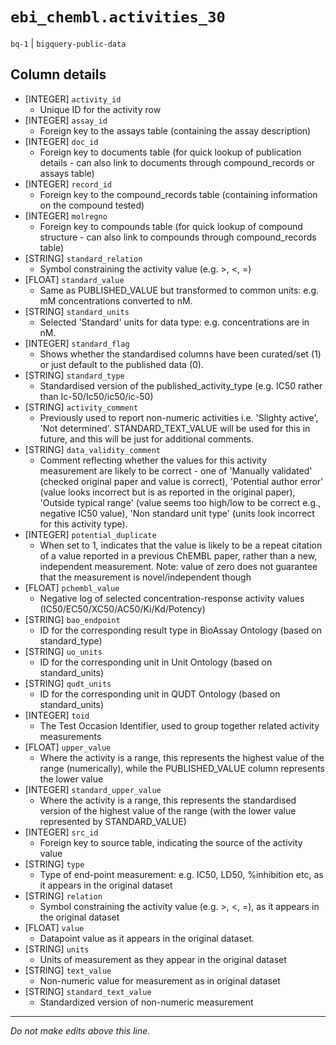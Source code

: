 # `ebi_chembl.activities_30`
`bq-1` | `bigquery-public-data`

## Column details
* [INTEGER]   `activity_id`
  - Unique ID for the activity row
* [INTEGER]   `assay_id`
  - Foreign key to the assays table (containing the assay description)
* [INTEGER]   `doc_id`
  - Foreign key to documents table (for quick lookup of publication details - can also link to documents through compound_records or assays table)
* [INTEGER]   `record_id`
  - Foreign key to the compound_records table (containing information on the compound tested)
* [INTEGER]   `molregno`
  - Foreign key to compounds table (for quick lookup of compound structure - can also link to compounds through compound_records table)
* [STRING]    `standard_relation`
  - Symbol constraining the activity value (e.g. >, <, =)
* [FLOAT]     `standard_value`
  - Same as PUBLISHED_VALUE but transformed to common units: e.g. mM concentrations converted to nM.
* [STRING]    `standard_units`
  -  Selected 'Standard' units for data type: e.g. concentrations are in nM.
* [INTEGER]   `standard_flag`
  - Shows whether the standardised columns have been curated/set (1) or just default to the published data (0).
* [STRING]    `standard_type`
  -  Standardised version of the published_activity_type (e.g. IC50 rather than Ic-50/Ic50/ic50/ic-50)
* [STRING]    `activity_comment`
  - Previously used to report non-numeric activities i.e. 'Slighty active', 'Not determined'. STANDARD_TEXT_VALUE will be used for this in future, and this will be just for additional comments.
* [STRING]    `data_validity_comment`
  - Comment reflecting whether the values for this activity measurement are likely to be correct - one of 'Manually validated' (checked original paper and value is correct), 'Potential author error' (value looks incorrect but is as reported in the original paper), 'Outside typical range' (value seems too high/low to be correct e.g., negative IC50 value), 'Non standard unit type' (units look incorrect for this activity type).
* [INTEGER]   `potential_duplicate`
  - When set to 1, indicates that the value is likely to be a repeat citation of a value reported in a previous ChEMBL paper, rather than a new, independent measurement. Note: value of zero does not guarantee that the measurement is novel/independent though
* [FLOAT]     `pchembl_value`
  - Negative log of selected concentration-response activity values (IC50/EC50/XC50/AC50/Ki/Kd/Potency)
* [STRING]    `bao_endpoint`
  - ID for the corresponding result type in BioAssay Ontology (based on standard_type)
* [STRING]    `uo_units`
  - ID for the corresponding unit in Unit Ontology (based on standard_units)
* [STRING]    `qudt_units`
  - ID for the corresponding unit in QUDT Ontology (based on standard_units)
* [INTEGER]   `toid`
  -  The Test Occasion Identifier, used to group together related activity measurements
* [FLOAT]     `upper_value`
  - Where the activity is a range, this represents the highest value of the range (numerically), while the PUBLISHED_VALUE column represents the lower value
* [INTEGER]   `standard_upper_value`
  - Where the activity is a range, this represents the standardised version of the highest value of the range (with the lower value represented by STANDARD_VALUE)
* [INTEGER]   `src_id`
  - Foreign key to source table, indicating the source of the activity value
* [STRING]    `type`
  - Type of end-point measurement: e.g. IC50, LD50, %inhibition etc, as it appears in the original dataset
* [STRING]    `relation`
  - Symbol constraining the activity value (e.g. >, <, =), as it appears in the original dataset
* [FLOAT]     `value`
  - Datapoint value as it appears in the original dataset.
* [STRING]    `units`
  -  Units of measurement as they appear in the original dataset
* [STRING]    `text_value`
  - Non-numeric value for measurement as in original dataset
* [STRING]    `standard_text_value`
  - Standardized version of non-numeric measurement

-------------------------------------------------------------------------------
*Do not make edits above this line.*
